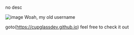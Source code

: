 no desc

<!---
DaExplorerCode/DaExplorerCode is a ✨ special ✨ repository because its `README.md` (this file) appears on your GitHub profile.
You can click the Preview link to take a look at your changes.
--->
![image](https://github.com/user-attachments/assets/98bb2f5d-762f-436f-a53f-14a1a32623c5)
Woah, my old username

goto(https://cupglassdev.github.io)
feel free to check it out
